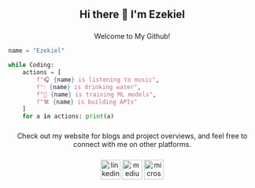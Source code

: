 <h2 align="center">Hi there 👋 I'm Ezekiel</h2>

###

<p align="center">Welcome to My Github!</p>

```python
name = "Ezekiel"

while Coding:
    actions = [
        f"🎧 {name} is listening to music",
        f"💧 {name} is drinking water",
        f"🤖 {name} is training ML models",
        f"🛠️ {name} is building APIs"
    ]
    for a in actions: print(a)
```
###

<p align="center">Check out my website for blogs and project overviews, and feel free to connect with me on other platforms.</p>



###

<div align="center">
  <img src="https://img.shields.io/static/v1?message=LinkedIn&logo=linkedin&label=&color=0077B5&logoColor=white&labelColor=&style=for-the-badge" height="40" alt="linkedin logo"  />
  <img src="https://img.shields.io/static/v1?message=Medium&logo=medium&label=&color=12100E&logoColor=white&labelColor=&style=for-the-badge" height="40" alt="medium logo"  />
  <img src="https://img.shields.io/static/v1?message=Outlook&logo=microsoft-outlook&label=&color=0078D4&logoColor=white&labelColor=&style=for-the-badge" height="40" alt="microsoft-outlook logo"  />
</div>

###

